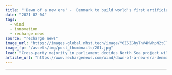 ```yaml
---
title: "'Dawn of a new era' -  Denmark to build world's first artificial energy island in North Sea"
date: "2021-02-04"
tags: 
  - wind
  - innovation
  - recharge news
source: "recharge news"
image_url: "https://images-global.nhst.tech/image/Y0ZSZGhyTnV4MVhpN2tCT0NJMWpSZDNrNE1YWEREUThTM0VzZDZ0Ym41Yz0=/nhst/binary/e9ac06876092b6e79f6d64b2636822f5"
image_fp: "/assets/img/post_thumbnails/201.jpg"
lead: "Cross-party majority in parliament decides North Sea project will be built in a public-private partnership with nation holding majority-stake"
article_url: "https://www.rechargenews.com/wind/dawn-of-a-new-era-denmark-to-build-worlds-first-artificial-energy-island-in-north-sea/2-1-957565"
---
```


---
